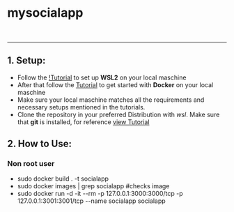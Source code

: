 # mysocialapp
<br><hr>

## 1. Setup:

* Follow the [!Tutorial](https://learn.microsoft.com/en-us/windows/wsl/setup/environment) to set up **WSL2** on your local maschine
* After that follow the [Tutorial](https://learn.microsoft.com/en-us/windows/wsl/tutorials/wsl-containers) to get started with **Docker** on your local maschine 
* Make sure your local maschine matches all the requirements and necessary setups mentioned in the tutorials.
* Clone the repository in your preferred Distribution with *wsl*. Make sure that **git** is installed, for reference [view Tutorial](https://learn.microsoft.com/en-us/windows/wsl/tutorials/wsl-git)

## 2. How to Use:

### Non root user
* sudo docker build . -t socialapp
* sudo docker images | grep socialapp #checks image
* sudo docker run -d -it --rm -p 127.0.0.1:3000:3000/tcp -p 127.0.0.1:3001:3001/tcp  --name socialapp socialapp 

